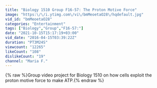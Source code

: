 ```yaml
---
title: "Biology 1510 Group F16-57: The Proton Motive Force"
image: "https:\/\/i.ytimg.com\/vi\/bmMeoetaO28\/hqdefault.jpg"
vid_id: "bmMeoetaO28"
categories: "Entertainment"
tags: ["Biology","Group","F16-57:"]
date: "2021-10-15T15:17:19+03:00"
vid_date: "2016-04-15T03:39:22Z"
duration: "PT3M24S"
viewcount: "12265"
likeCount: "108"
dislikeCount: "19"
channel: "Maria F."
---
```

{% raw %}Group video project for Biology 1510 on how cells exploit the proton motive force to make ATP.{% endraw %}
